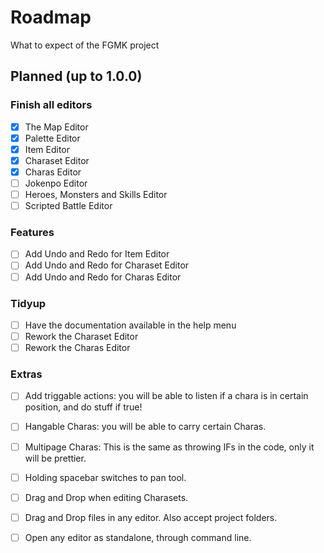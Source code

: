 # Roadmap

What to expect of the FGMK project

## Planned (up to 1.0.0)

### Finish all editors

- [x] The Map Editor
- [x] Palette Editor
- [x] Item Editor
- [x] Charaset Editor
- [x] Charas Editor
- [ ] Jokenpo Editor
- [ ] Heroes, Monsters and Skills Editor
- [ ] Scripted Battle Editor

### Features
- [ ] Add Undo and Redo for Item Editor
- [ ] Add Undo and Redo for Charaset Editor
- [ ] Add Undo and Redo for Charas Editor

### Tidyup
- [ ] Have the documentation available in the help menu
- [ ] Rework the Charaset Editor
- [ ] Rework the Charas Editor

### Extras
- [ ] Add triggable actions:
  you will be able to listen if a chara is in certain position, and do stuff
  if true!

- [ ] Hangable Charas:
  you will be able to carry certain Charas.

- [ ] Multipage Charas:
  This is the same as throwing IFs in the code, only it will be prettier.

- [ ] Holding spacebar switches to pan tool.

- [ ] Drag and Drop when editing Charasets.

- [ ] Drag and Drop files in any editor. Also accept project folders.

- [ ] Open any editor as standalone, through command line.

